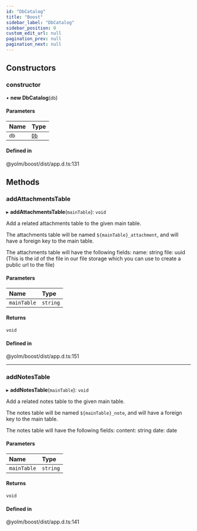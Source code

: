 ```yaml
---
id: "DbCatalog"
title: "Boost"
sidebar_label: "DbCatalog"
sidebar_position: 0
custom_edit_url: null
pagination_prev: null
pagination_next: null
---
```


## Constructors

### constructor

• **new DbCatalog**(`db`)

#### Parameters

| Name | Type |
| :------ | :------ |
| `db` | [`Db`](Db.md) |

#### Defined in

@yolm/boost/dist/app.d.ts:131

## Methods

### addAttachmentsTable

▸ **addAttachmentsTable**(`mainTable`): `void`

Add a related attachments table to the given main table.

The attachments table will be named `${mainTable}_attachment`, and will have a foreign key to the main table.

The attachments table will have the following fields:
name: string
file: uuid (This is the id of the file in our file storage which you can use to create a public url to the file)

#### Parameters

| Name | Type |
| :------ | :------ |
| `mainTable` | `string` |

#### Returns

`void`

#### Defined in

@yolm/boost/dist/app.d.ts:151

___

### addNotesTable

▸ **addNotesTable**(`mainTable`): `void`

Add a related notes table to the given main table.

The notes table will be named `${mainTable}_note`, and will have a foreign key to the main table.

The notes table will have the following fields:
content: string
date: date

#### Parameters

| Name | Type |
| :------ | :------ |
| `mainTable` | `string` |

#### Returns

`void`

#### Defined in

@yolm/boost/dist/app.d.ts:141
